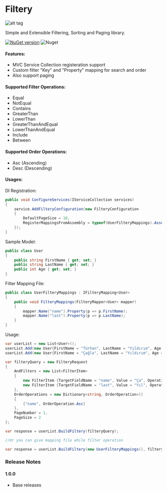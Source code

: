 #   **Filtery**

![alt tag](https://raw.githubusercontent.com/turhany/Filtery/main/img/monolithicsync.png)  

Simple and Extensible Filtering, Sorting and Paging  library.

[![NuGet version](https://badge.fury.io/nu/Filtery.svg)](https://badge.fury.io/nu/Filtery)  ![Nuget](https://img.shields.io/nuget/dt/Filtery)

#### Features:
- MVC Service Collection registeration support
- Custom filter "Key" and "Property" mapping for search and order
- Also support paging

#### Supported Filter Operations:
- Equal
- NotEqual
- Contains
- GreaterThan
- LowerThan
- GreaterThanAndEqual
- LowerThanAndEqual
- Include
- Between

#### Supported Order Operations:
- Asc (Ascending)
- Desc (Descending)

#### Usages:
DI Registration:

```cs
public void ConfigureServices(IServiceCollection services)
{
    service.AddFilteryConfiguration(new FilteryConfiguration
    {
        DefaultPageSize = 10,
        RegisterMappingsFromAssembly = typeof(UserFilteryMappings).Assembly
    });
}
```

Sample Model:

```cs
public class User
{
    public string FirstName { get; set; }
    public string LastName { get; set; }
    public int Age { get; set; }
}
```

Filter Mapping File:

```cs
public class UserFilteryMappings : IFilteryMapping<User>
{
    public void FilteryMappings(FilteryMapper<User> mapper)
    {
        mapper.Name("name").Property(p => p.FirstName);
        mapper.Name("last").Property(p => p.LastName);
    }
}
```

Usage:

```cs
var userList = new List<User>();
userList.Add(new User{FirstName = "Türhan", LastName = "Yıldırım", Age = 22});
userList.Add(new User{FirstName = "Çağla", LastName = "Yıldırım", Age = 18});

var filteryQuery = new FilteryRequest
{
    AndFilters = new List<FilterItem>
    {
        new FilterItem {TargetFieldName = "name", Value = "Ça", Operation = FilterOperation.Contains},
        new FilterItem {TargetFieldName = "last", Value = "Yıl", Operation = FilterOperation.Contains}
    },
    OrderOperations = new Dictionary<string, OrderOperation>()
    {
        {"name", OrderOperation.Asc}
    },
    PageNumber = 1,
    PageSize = 2
};

var response = userList.BuildFiltery(filteryQuery);

//Or you can give mapping file while filter operation

var response = userList.BuildFiltery(new UserFilteryMappings(), filteryQuery);
```

### Release Notes

#### 1.0.0
* Base releases

